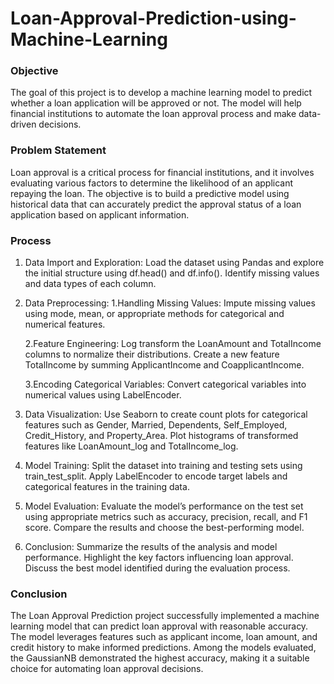 # Loan-Approval-Prediction-using-Machine-Learning

### Objective
The goal of this project is to develop a machine learning model to predict whether a loan application will be approved or not. The model will help financial institutions to automate the loan approval process and make data-driven decisions.

### Problem Statement
Loan approval is a critical process for financial institutions, and it involves evaluating various factors to determine the likelihood of an applicant repaying the loan. The objective is to build a predictive model using historical data that can accurately predict the approval status of a loan application based on applicant information.

### Process
1. Data Import and Exploration:
Load the dataset using Pandas and explore the initial structure using df.head() and df.info().
Identify missing values and data types of each column.
2. Data Preprocessing:
   1.Handling Missing Values: Impute missing values using mode, mean, or appropriate methods for categorical and numerical features.

   2.Feature Engineering: Log transform the LoanAmount and TotalIncome columns to normalize their distributions.
                          Create a new feature TotalIncome by summing ApplicantIncome and CoapplicantIncome.

   3.Encoding Categorical Variables: Convert categorical variables into numerical values using LabelEncoder.
4. Data Visualization:
Use Seaborn to create count plots for categorical features such as Gender, Married, Dependents, Self_Employed, Credit_History, and Property_Area.
Plot histograms of transformed features like LoanAmount_log and TotalIncome_log.
5. Model Training: Split the dataset into training and testing sets using train_test_split.
                   Apply LabelEncoder to encode target labels and categorical features in the training data.
6. Model Evaluation:
Evaluate the model’s performance on the test set using appropriate metrics such as accuracy, precision, recall, and F1 score.
Compare the results and choose the best-performing model.
7. Conclusion:
Summarize the results of the analysis and model performance.
Highlight the key factors influencing loan approval.
Discuss the best model identified during the evaluation process.
### Conclusion
The Loan Approval Prediction project successfully implemented a machine learning model that can predict loan approval with reasonable accuracy. The model leverages features such as applicant income, loan amount, and credit history to make informed predictions. Among the models evaluated, the GaussianNB demonstrated the highest accuracy, making it a suitable choice for automating loan approval decisions.

